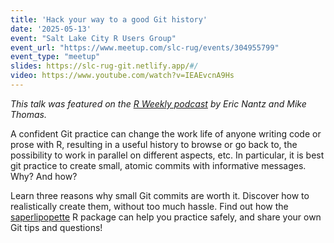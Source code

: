 ```yaml
---
title: 'Hack your way to a good Git history'
date: '2025-05-13'
event: "Salt Lake City R Users Group"
event_url: "https://www.meetup.com/slc-rug/events/304955799"
event_type: "meetup"
slides: https://slc-rug-git.netlify.app/#/
video: https://www.youtube.com/watch?v=IEAEvcnA9Hs
---
```


*This talk was featured on the [R Weekly podcast](https://serve.podhome.fm/episodepage/r-weekly-highlights/205) by Eric Nantz and Mike Thomas.*

A confident Git practice can change the work life of anyone writing code or prose with R, resulting in a useful history to browse or go back to, the possibility to work in parallel on different aspects, etc. In particular, it is best git practice to create small, atomic commits with informative messages. Why? And how?

Learn three reasons why small Git commits are worth it. Discover how to realistically create them, without too much hassle. Find out how the [saperlipopette](https://docs.ropensci.org/saperlipopette/) R package can help you practice safely, and share your own Git tips and questions!